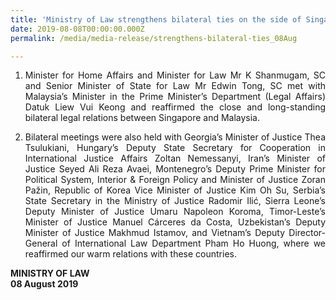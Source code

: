 ```yaml
---
title: 'Ministry of Law strengthens bilateral ties on the side of Singapore Convention Signing Ceremony and Conference'
date: 2019-08-08T00:00:00.000Z
permalink: /media/media-release/strengthens-bilateral-ties_08Aug

---
```


<div>
                <ol type="1" class="liststyle">
                        <li>
                          <p align = "justify">Minister for Home Affairs and Minister for Law Mr K Shanmugam, SC and Senior Minister of State for Law Mr Edwin Tong, SC met with Malaysia’s Minister in the Prime Minister’s Department (Legal Affairs) Datuk Liew Vui Keong and reaffirmed the close and long-standing bilateral legal relations between Singapore and Malaysia.
                          </p> 
                        </li>
                        <li>
                          <p align = "justify">Bilateral meetings were also held with Georgia’s Minister of Justice Thea Tsulukiani, Hungary’s Deputy State Secretary for Cooperation in International Justice Affairs Zoltan Nemessanyi, Iran’s Minister of Justice Seyed Ali Reza Avaei, Montenegro’s Deputy Prime Minister for Political System, Interior & Foreign Policy and Minister of Justice Zoran Pažin, Republic of Korea Vice Minister of Justice Kim Oh Su, Serbia’s State Secretary in the Ministry of Justice Radomir Ilić, Sierra Leone’s Deputy Minister of Justice Umaru Napoleon Koroma, Timor-Leste’s Minister of Justice Manuel Cárceres da Costa, Uzbekistan’s Deputy Minister of Justice Makhmud Istamov, and Vietnam’s Deputy Director-General of International Law Department Pham Ho Huong, where we reaffirmed our warm relations with these countries.</p> 
                        </li>
                      </ol>
  </div>
 <p>
<b> MINISTRY OF LAW </b> <br> <b> 08 August 2019 </b>  
  </p>               

